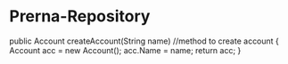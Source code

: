 # Prerna-Repository
public Account createAccount(String name) 
//method to create account
{ 
Account acc = new Account(); 
acc.Name = name; 
return acc; 
}
